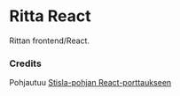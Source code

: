 # Ritta React

Rittan frontend/React.

### Credits
Pohjautuu [Stisla-pohjan React-porttaukseen](https://github.com/shivammodi456/stisla-react-free-admin-dashboard)

